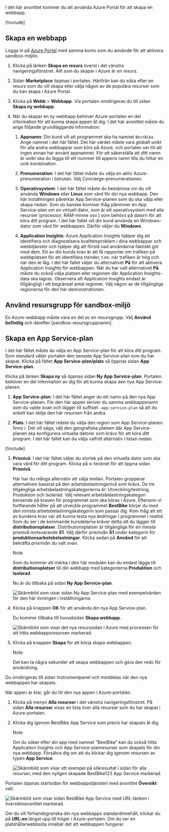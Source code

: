 I det här avsnittet kommer du att använda Azure Portal för att skapa en webbapp.

[!include[](../../../includes/azure-sandbox-activate.md)]

## <a name="create-a-web-app"></a>Skapa en webbapp

Logga in på [Azure Portal](https://portal.azure.com/learn.docs.microsoft.com?azure-portal=true) med samma konto som du använde för att aktivera sandbox-miljön.

1. Klicka på länken **Skapa en resurs** överst i det vänstra navigeringsfönstret. Allt som du skapar i Azure är en resurs.

1. Sidan **Marketplace** öppnas i portalen. Härifrån kan du söka efter en resurs som du vill skapa eller välja någon av de populära resurser som du kan skapa i Azure Portal.

1. Klicka på **Webb** > **Webbapp**. Via portalen omdirigeras du till sidan **Skapa ny webbapp**.

1. När du skapar en ny webbapp behöver Azure-portalen en del information för att kunna skapa appen åt dig. I det här avsnittet måste du ange följande grundläggande information:

    1. **Appnamn**: Din kund vill att programmet ska ha namnet `BestBike`. Ange namnet i det här fältet. Det här värdet måste vara globalt unikt för alla andra webbappar som körs på Azure, och portalen ser till att ingen annan har använt appnamnet. För att säkerställa att ditt namn är unikt ska du lägga till ett nummer till appens namn tills du hittar en unik kombination.

    2. **Prenumeration**: I det här fältet måste du välja en aktiv Azure-prenumeration i listrutan. Välj Concierge-prenumerationen.

    3. **Operativsystem**: I det här fältet måste du bestämma om du vill använda **Windows** eller **Linux** som värd för din nya webbapp. Den här inställningen påverkar App Service-planen som du ska välja eller skapa nedan. Som du kanske kommer ihåg påminner en App Service-plan om en virtuell dator, som är ett operativsystem med alla resurser (processor, RAM-minne osv.) som behövs på datorn för att köra ditt program. I det här fallet vill din kund använda en Windows-dator som värd för webbappen. Därför väljer du **Windows**.

    4. **Application Insights**: Azure Application Insights hjälper dig att identifiera och diagnostisera kvalitetsproblem i dina webbappar och webbtjänster och hjälper dig att förstå vad användarna faktiskt gör med dem. Ett av din kunds krav är att få rapporter om trafiken på webbplatsen för att identifiera trender, t.ex. när trafiken är hög och när den är låg. I det här fallet väljer du alternativet **På** för att aktivera Application Insights för webbappen. När du har valt alternativet **På** måste du också välja platsen eller regionen där Application Insights-data ska lagras. Observera att Application Insights endast är tillgängligt i ett begränsat antal regioner. Välj någon av de tillgängliga regionerna för den här demonstrationen.

## <a name="use-the-sandbox-resource-group"></a>Använd resursgrupp för sandbox-miljö

En Azure-webbapp måste vara en del av en resursgrupp. Välj **Använd befintlig** och därefter <rgn>[sandbox-resursgruppnamn]</rgn>.

## <a name="create-an-app-service-plan"></a>Skapa en App Service-plan

I det här fältet måste du välja en App Service-plan för att köra ditt program. Som standard väljer portalen den senaste App Service-plan som du har skapat. Klicka på fältet **App Service-plan/plats** så öppnas sidan **App Service-plan**.

Klicka på länken **Skapa ny** så öppnas sidan **Ny App Service-plan**. Portalen behöver en del information av dig för att kunna skapa den nya App Service-planen.

1. **App Service-plan**: I det här fältet anger du ett namn på den nya App Service-planen. För den här appen skriver du samma webbappsnamn som du valde ovan och lägger till suffixet `-app-service-plan` så att du enkelt kan skilja den här resursen från andra.

2. **Plats**: I det här fältet måste du välja den region som App Service-planen finns i. Det vill säga, välj den geografiska platsen där App Service-planen ska konfigurera virtuella datorer som krävs för att köra ditt program. I det här fallet kan du välja valfritt alternativ i listan nedan.

[!include[](../../../includes/azure-sandbox-regions-first-mention-note-friendly.md)]

3. **Prisnivå**: I det här fältet väljer du storlek på den virtuella dator som ska vara värd för ditt program. Klicka på **>**-tecknet för att öppna sidan **Prisnivå**.

    Här har du många alternativ att välja mellan. Portalen grupperar alternativen baserat på den arbetsbelastningsnivå som krävs. De tre tillgängliga arbetsbelastningskategorierna är: Utveckling/testning, Produktion och Isolerad. Välj relevant arbetsbelastningskategori beroende på kraven för programmet som ska köras i Azure. Eftersom vi fortfarande håller på att utveckla programmet **BestBike** börjar du med den minsta arbetsbelastningskategorin som passar dig. Kom ihåg att ett av kundens krav var att kunna testa nya ändringar i programmet i realtid. Som du ser i de kommande kursdelarna kräver detta att du lägger till **distributionsplatser**. Distributionsplatser är tillgängliga för en minsta prisnivå motsvarande **S1**. Välj därför prisnivån **S1** under kategorin för **produktionsarbetsbelastningar**. Klicka sedan på **Använd** för att bekräfta prisnivån du valt ovan.

    > [!NOTE]
    > Som du kommer att märka i den här modulen kan du endast lägga till **distributionsplatser** till din webbapp med kategorierna **Produktion** och **Isolerad**.

    Nu är du tillbaka på sidan **Ny App Service-plan**.

    ![Skärmbild som visar sidan Ny App Service-plan med exempelvärden för den här övningen i inställningarna](../media/3-new-app-service-plan.PNG)

4. Klicka på knappen **OK** för att använda din nya App Service-plan.

    Du kommer tillbaka till huvudsidan **Skapa webbapp**.

    ![Skärmbild som visar det nya resurssidan i Azure med processen för att hitta webbappsresursen markerad.](../media/3-new-web-app.png)

5. Klicka på knappen **Skapa** för att börja skapa webbappen.

    > [!NOTE]
    > Det kan ta några sekunder att skapa webbappen och göra den redo för användning.

Du omdirigeras till sidan Instrumentpanel och meddelas när den nya webbappen har skapats.

När appen är klar, går du till den nya appen i Azure-portalen.

1. Klicka på menyn **Alla resurser** i det vänstra navigeringsfönstret. På sidan **Alla resurser** visas en lista över alla resurser som du har skapat i Azure-portalen.

2. Klicka dig igenom BestBike App Service som precis har skapats åt dig.

    > [!NOTE]
    > Om du söker efter din app med namnet ”BestBike” kan du också hitta Application Insights och App Service-planresurser som skapats för din nya webbapp. Försäkra dig om att du klickar dig igenom resursen av typen **App Service**.

    ![Skärmbild som visar ett exempel på sökresultat i sidan för alla resurser, med den nyligen skapade BestBike123 App Service markerad.](../media/3-web-app.PNG)

Portalen öppnas startsidan för webbappstjänsten med avsnittet **Översikt** valt.

![Skärmbild som visar sidan BestBike App Service med URL-länken i översiktsavsnittet markerad.](../media/3-web-app-home.PNG)

Om du vill förhandsgranska din nya webbapps standardinnehåll, klickar du på **URL:en** längst upp till höger i Azure-portalen. Om du ser en platshållarwebbsida innebär det att webbappen fungerar.
